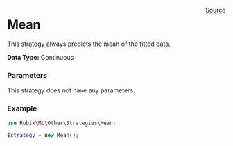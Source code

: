 <p><span style="float:right;"><a href="https://github.com/RubixML/RubixML/blob/master/src/Other/Strategies/Mean.php">Source</a></span></p>

# Mean
This strategy always predicts the mean of the fitted data.

**Data Type:** Continuous

### Parameters
This strategy does not have any parameters.

### Example
```php
use Rubix\ML\Other\Strategies\Mean;

$strategy = new Mean();
```